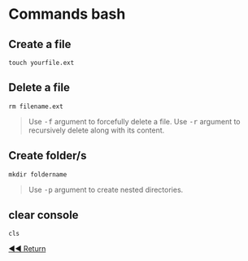# Commands bash

## Create a file

```batch
touch yourfile.ext
```

## Delete a file

```batch
rm filename.ext
```

> Use <kbd>-f</kbd> argument to forcefully delete a file.
> Use <kbd>-r</kbd> argument to recursively delete along with its content.

## Create folder/s

```batch
mkdir foldername
```

> Use <kbd>-p</kbd> argument to create nested directories.

## clear console

```batch
cls
```

[◀◀ Return](readme.md#menu)
